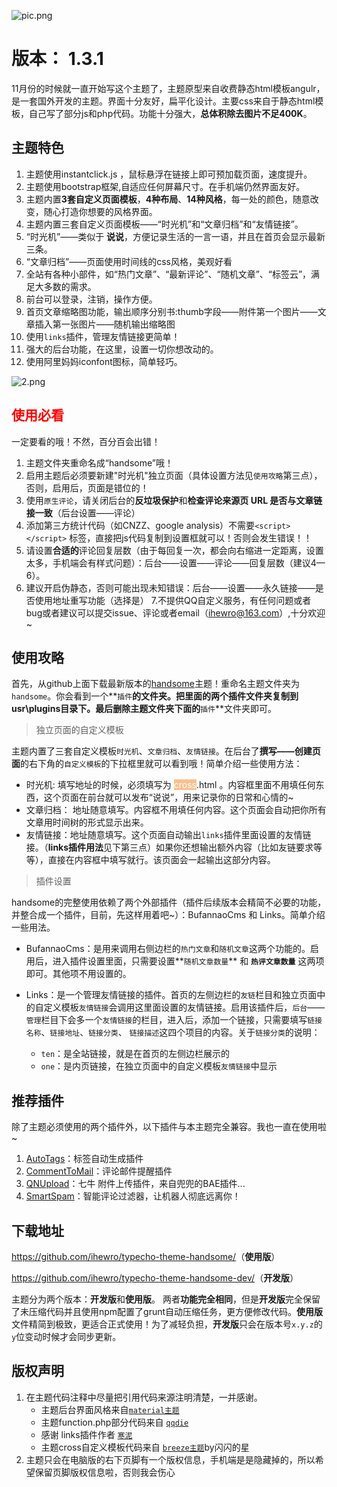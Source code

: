 ![pic.png][1]

# 版本： 1.3.1

11月份的时候就一直开始写这个主题了，主题原型来自收费静态html模板angulr，是一套国外开发的主题。界面十分友好，扁平化设计。主要css来自于静态html模板，自己写了部分js和php代码。功能十分强大，**总体积除去图片不足400K**。


## 主题特色

1. 主题使用instantclick.js ，鼠标悬浮在链接上即可预加载页面，速度提升。
2. 主题使用bootstrap框架,自适应任何屏幕尺寸。在手机端仍然界面友好。
3. 主题内置**3套自定义页面模板**，**4种布局**、**14种风格**，每一处的颜色，随意改变，随心打造你想要的风格界面。
4. 主题内置三套自定义页面模板——“时光机”和“文章归档”和“友情链接”。
5. “时光机”——类似于 **说说**，方便记录生活的一言一语，并且在首页会显示最新三条。
6. “文章归档”——页面使用时间线的css风格，美观好看
7. 全站有各种小部件，如“热门文章”、“最新评论”、“随机文章”、“标签云”，满足大多数的需求。
7. 前台可以登录，注销，操作方便。
8. 首页文章缩略图功能，输出顺序分别书:thumb字段——附件第一个图片——文章插入第一张图片——随机输出缩略图
9. 使用`links`插件，管理友情链接更简单！
10. 强大的后台功能，在这里，设置一切你想改动的。
11. 使用阿里妈妈iconfont图标，简单轻巧。

![2.png][2]

## <span style="color: rgb(255, 0, 0);">使用必看</span>

一定要看的哦！不然，百分百会出错！
1. 主题文件夹重命名成“handsome”哦！
2. 启用主题后必须要新建"时光机"独立页面（具体设置方法见`使用攻略`第三点），否则，启用后，页面是错位的！
3. 使用`原生评论`，请关闭后台的**反垃圾保护**和**检查评论来源页 URL 是否与文章链接一致**（后台设置——评论）
4. 添加第三方统计代码（如CNZZ、google analysis）不需要`<script></script>` 标签，直接把js代码复制到设置框就可以！否则会发生错误！！
5. 请设置**合适的**评论回复层数（由于每回复一次，都会向右缩进一定距离，设置太多，手机端会有样式问题）：后台——设置——评论——回复层数（建议4—6）。
6. 建议开启伪静态，否则可能出现未知错误：后台——设置——永久链接——是否使用地址重写功能（选择是）
7.不提供QQ自定义服务，有任何问题或者bug或者建议可以提交issue、评论或者email（ihewro@163.com）,十分欢迎~


## 使用攻略

首先，从github上面下载最新版本的[handsome](https://github.com/ihewro/typecho-theme-handsome/)主题！重命名主题文件夹为`handsome`。你会看到一个**`插件`**的文件夹。把里面的两个插件文件夹复制到usr\plugins目录下。最后删除主题文件夹下面的**`插件`**文件夹即可。

> 独立页面的自定义模板

主题内置了三套自定义模板`时光机`、`文章归档`、`友情链接`。在后台了**撰写——创建页面**的右下角的`自定义模板`的下拉框里就可以看到哦！简单介绍一些使用方法：

* 时光机: 填写地址的时候，必须填写为 <span style="color: rgb(255, 255, 255); background-color: rgb(250, 192, 143);">cross</span>.html 。内容框里面不用填任何东西，这个页面在前台就可以发布“说说”，用来记录你的日常和心情的~
* 文章归档： 地址随意填写。内容框不用填任何内容。这个页面会自动把你所有文章用时间树的形式显示出来。
* 友情链接：地址随意填写。这个页面自动输出`links`插件里面设置的友情链接。（**links插件用法**见下第三点）如果你还想输出额外内容（比如友链要求等等），直接在内容框中填写就行。该页面会一起输出这部分内容。


> 插件设置

handsome的完整使用依赖了两个外部插件（插件后续版本会精简不必要的功能，并整合成一个插件，目前，先这样用着吧~）：BufannaoCms 和 Links。简单介绍一些用法。

* BufannaoCms：是用来调用右侧边栏的`热门文章`和`随机文章`这两个功能的。启用后，进入插件设置里面，只需要设置**`随机文章数量`** 和 **`热评文章数量`** 这两项即可。其他项不用设置的。

* Links：是一个管理友情链接的插件。首页的左侧边栏的`友链`栏目和独立页面中的自定义模板`友情链接`会调用这里面设置的友情链接。启用该插件后，`后台`——`管理`栏目下会多一个`友情链接`的栏目，进入后，添加一个链接，只需要填写`链接名称`、`链接地址`、`链接分类`、 `链接描述`这四个项目的内容。关于`链接分类`的说明：

    * `ten`：是全站链接，就是在首页的左侧边栏展示的
    * `one`：是内页链接，在独立页面中的自定义模板`友情链接`中显示


## 推荐插件

除了主题必须使用的两个插件外，以下插件与本主题完全兼容。我也一直在使用啦~

1. [AutoTags](https://dt27.org/php/autotags-for-typecho/)：标签自动生成插件
2. [CommentToMail](http://typecho.byends.com/post/CommentToMail-v2-0-0.html)：评论邮件提醒插件
3. [QNUpload](http://ysido.com/qnupload_v_1_2_0.html)：七牛 附件上传插件，来自兜兜的BAE插件...
4. [SmartSpam](http://www.yovisun.com/archive/typecho-plugin-smartspam.html)：智能评论过滤器，让机器人彻底远离你！


## 下载地址

<https://github.com/ihewro/typecho-theme-handsome/>（**使用版**）

<https://github.com/ihewro/typecho-theme-handsome-dev/>（**开发版**）

主题分为两个版本：**开发版**和**使用版**。
两者**功能完全相同**，但是**开发版**完全保留了未压缩代码并且使用npm配置了grunt自动压缩任务，更方便修改代码。**使用版**文件精简到极致，更适合正式使用！为了减轻负担，**开发版**只会在版本号`x.y.z`的`y`位变动时候才会同步更新。

## 版权声明

1. 在主题代码注释中尽量把引用代码来源注明清楚，一并感谢。
    * 主题后台界面风格来自[`material主题`](https://viosey.com/)
    * 主题function.php部分代码来自 [`qqdie`](http://qqdie.com)
    * 感谢 links插件作者 [`寒泥`](http://www.imhan.com/)
    * 主题cross自定义模板代码来自 [`breeze主题`](https://shansing.com/)by闪闪的星
2. 主题只会在电脑版的右下页脚有一个版权信息，手机端是是隐藏掉的，所以希望保留页脚版权信息啦，否则我会伤心


  [1]: http://7xlk7n.com1.z0.glb.clouddn.com/2016/12/2960973115.png
  [2]: http://7xlk7n.com1.z0.glb.clouddn.com/2016/12/2223020222.png